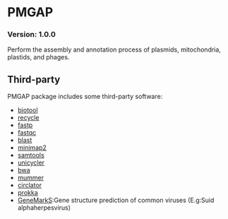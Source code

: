 # PMGAP
### Version: 1.0.0
Perform the assembly and annotation process of plasmids, mitochondria, plastids, and phages.

Third-party
-----------
PMGAP package includes some third-party software:
* [biotool](https://github.com/zxgsy520/biotool)
* [recycle](https://github.com/zxgsy520/recycle)
* [fastp](https://github.com/OpenGene/fastp)
* [fastqc](https://github.com/s-andrews/FastQC)
* [blast](https://blast.ncbi.nlm.nih.gov/Blast.cgi)
* [minimap2](https://github.com/lh3/minimap2)
* [samtools](https://https://github.com/samtools/samtools)
* [unicycler](https://github.com/zxgsy520/Unicycler)
* [bwa](https://github.com/lh3/bwa)
* [mummer](https://github.com/mummer4/mummer)
* [circlator](https://github.com/sanger-pathogens/circlator)
* [prokka](https://github.com/tseemann/prokka)
* [GeneMarkS](http://topaz.gatech.edu/GeneMark/genemarks.cgi):Gene structure prediction of common viruses (E.g:Suid alphaherpesvirus)
